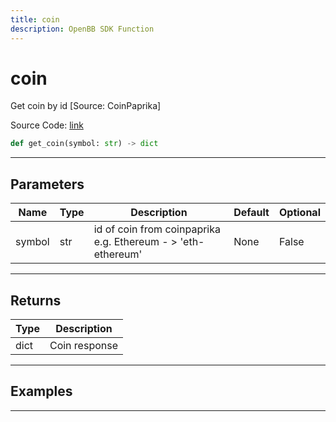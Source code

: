 ```yaml
---
title: coin
description: OpenBB SDK Function
---
```


# coin

Get coin by id [Source: CoinPaprika]

Source Code: [link](https://github.com/OpenBB-finance/OpenBBTerminal/tree/main/openbb_terminal/cryptocurrency/due_diligence/coinpaprika_model.py#L427)

```python
def get_coin(symbol: str) -> dict
```
---

## Parameters

| Name | Type | Description | Default | Optional |
| ---- | ---- | ----------- | ------- | -------- |
| symbol | str | id of coin from coinpaprika e.g. Ethereum - > 'eth-ethereum' | None | False |

---

## Returns

| Type | Description |
| ---- | ----------- |
| dict | Coin response |

---

## Examples

---

